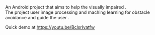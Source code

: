 An Android project that aims to help the visually impaired .   
The project user image processing and maching learning for obstacle avoidance and guide the user .  
  
Quick demo at https://youtu.be/BclsrIvatfw
